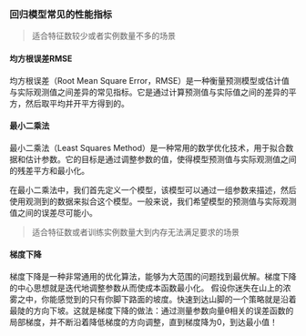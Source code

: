 

### 回归模型常见的性能指标

> 适合特征数较少或者实例数量不多的场景

#### 均方根误差RMSE

均方根误差（Root Mean Square Error，RMSE）是一种衡量预测模型或估计值与实际观测值之间差异的常见指标。它是通过计算预测值与实际值之间的差异的平方，然后取平均并开平方得到的。


#### 最小二乘法

最小二乘法（Least Squares Method）是一种常用的数学优化技术，用于拟合数据和估计参数。它的目标是通过调整参数的值，使得模型预测值与实际观测值之间的残差平方和最小化。

在最小二乘法中，我们首先定义一个模型，该模型可以通过一组参数来描述，然后使用观测到的数据来拟合这个模型。一般来说，我们希望模型的预测值与实际观测值之间的误差尽可能小。


> 适合特征数或者训练实例数量大到内存无法满足要求的场景

#### 梯度下降

梯度下降是一种非常通用的优化算法，能够为大范围的问题找到最优解。梯度下降的中心思想就是迭代地调整参数从而使成本函数最小化。
假设你迷失在山上的浓雾之中，你能感觉到的只有你脚下路面的坡度。快速到达山脚的一个策略就是沿着最陡的方向下坡。这就是梯度下降的做法：通过测量参数向量θ相关的误差函数的局部梯度，并不断沿着降低梯度的方向调整，直到梯度降为0，到达最小值！



